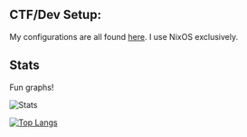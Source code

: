 ## CTF/Dev Setup:

My configurations are all found <a href="https://github.com/novafacing/nixosrc">here</a>. I use NixOS exclusively.

## Stats

Fun graphs!

![Stats](https://github-readme-stats.vercel.app/api?username=novafacing&count_private=true&theme=synthwave)


[![Top Langs](https://github-readme-stats.vercel.app/api/top-langs/?username=novafacing&theme=synthwave)](https://github.com/anuraghazra/github-readme-stats)
